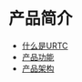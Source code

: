 

# 产品简介

* [什么是URTC](video/urtc/introduction/concept)
* [产品功能](video/urtc/introduction/functions)
* [产品架构](video/urtc/introduction/structure)
